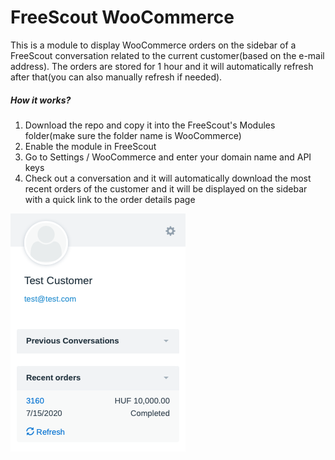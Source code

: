 FreeScout WooCommerce
=============

This is a module to display WooCommerce orders on the sidebar of a FreeScout conversation related to the current customer(based on the e-mail address).
The orders are stored for 1 hour and it will automatically refresh after that(you can also manually refresh if needed).

##### How it works?

1. Download the repo and copy it into the FreeScout's Modules folder(make sure the folder name is WooCommerce)
2. Enable the module in FreeScout
3. Go to Settings / WooCommerce and enter your domain name and API keys
4. Check out a conversation and it will automatically download the most recent orders of the customer and it will be displayed on the sidebar with a quick link to the order details page

![Screenshot](screenshot.png)
